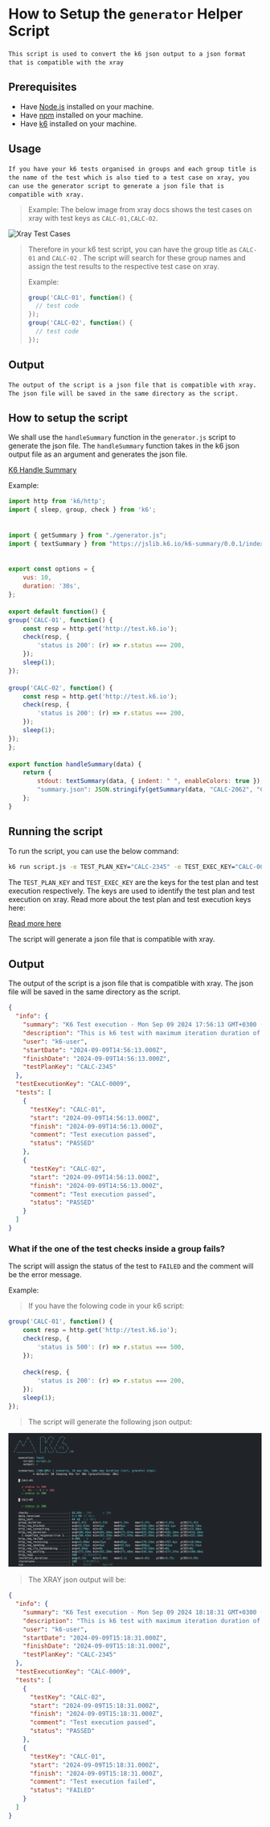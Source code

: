 # How to Setup the `generator` Helper Script

``` This script is used to convert the k6 json output to a json format that is compatible with the xray ```

## Prerequisites

- Have [Node.js](https://nodejs.org/en/) installed on your machine.
- Have [npm](https://www.npmjs.com/) installed on your machine.
- Have [k6](https://k6.io/docs/getting-started/installation) installed on your machine.

## Usage

``` If you have your k6 tests organised in groups and each group title is the name of the test which is also tied to a test case on xray, you can use the generator script to generate a json file that is compatible with xray. ```
 <!--Example  -->
> Example: The below image from xray docs shows the test cases on xray with test keys as `CALC-01,CALC-02`.
> 
![Xray Test Cases](./images/image2019-6-18_10-59-6.png)

> Therefore in your k6 test script, you can have the group title as `CALC-01` and `CALC-02` . The script will search for these group names and assign the test results to the respective test case on xray.
>
> Example:
> ```javascript
> group('CALC-01', function() {
>   // test code
> });
> group('CALC-02', function() {
>   // test code
> });

## Output

``` The output of the script is a json file that is compatible with xray. The json file will be saved in the same directory as the script. ```

## How to setup the script

We shall use the `handleSummary` function in the `generator.js` script to generate the json file. The `handleSummary` function takes in the k6 json output file as an argument and generates the json file.

<!-- Read more about handle summary here -->

[K6 Handle Summary](https://grafana.com/docs/k6/latest/results-output/end-of-test/custom-summary/)

Example:

```javascript
import http from 'k6/http';
import { sleep, group, check } from 'k6';


import { getSummary } from "./generator.js";
import { textSummary } from "https://jslib.k6.io/k6-summary/0.0.1/index.js";


export const options = {
    vus: 10,
    duration: '30s',
};

export default function() {
group('CALC-01', function() {
    const resp = http.get('http://test.k6.io');
    check(resp, {
        'status is 200': (r) => r.status === 200,
    });
    sleep(1);
});
    
group('CALC-02', function() {
    const resp = http.get('http://test.k6.io');
    check(resp, {
        'status is 200': (r) => r.status === 200,
    });
    sleep(1);
});
};

export function handleSummary(data) {
    return {
        stdout: textSummary(data, { indent: " ", enableColors: true }),
        "summary.json": JSON.stringify(getSummary(data, "CALC-2062", "CALC"), null, 2)
    };
}
```

## Running the script

To run the script, you can use the below command:

```bash
k6 run script.js -e TEST_PLAN_KEY="CALC-2345" -e TEST_EXEC_KEY="CALC-0009"
```

The `TEST_PLAN_KEY` and `TEST_EXEC_KEY` are the keys for the test plan and test execution respectively. The keys are used to identify the test plan and test execution on xray.
Read more about the test plan and test execution keys here:

[Read more here](https://docs.getxray.app/display/XRAY/Test+Execution)

The script will generate a json file that is compatible with xray.

## Output

The output of the script is a json file that is compatible with xray. The json file will be saved in the same directory as the script.

```json
{
  "info": {
    "summary": "K6 Test execution - Mon Sep 09 2024 17:56:13 GMT+0300 (EAT)",
    "description": "This is k6 test with maximum iteration duration of 4.29s, 200 passed requests and 0 failures on checks",
    "user": "k6-user",
    "startDate": "2024-09-09T14:56:13.000Z",
    "finishDate": "2024-09-09T14:56:13.000Z",
    "testPlanKey": "CALC-2345"
  },
  "testExecutionKey": "CALC-0009",
  "tests": [
    {
      "testKey": "CALC-01",
      "start": "2024-09-09T14:56:13.000Z",
      "finish": "2024-09-09T14:56:13.000Z",
      "comment": "Test execution passed",
      "status": "PASSED"
    },
    {
      "testKey": "CALC-02",
      "start": "2024-09-09T14:56:13.000Z",
      "finish": "2024-09-09T14:56:13.000Z",
      "comment": "Test execution passed",
      "status": "PASSED"
    }
  ]
}
```

### What if the one of the test checks inside a group fails?

The script will assign the status of the test to `FAILED` and the comment will be the error message.

Example:

> If you have the folowing code in your k6 script:

```javascript
group('CALC-01', function() {
    const resp = http.get('http://test.k6.io');
    check(resp, {
        'status is 500': (r) => r.status === 500,
    });

    check(resp, {
        'status is 200': (r) => r.status === 200,
    });
    sleep(1);
});
```

> The script will generate the following json output:

![Xray Test output](./images/results.png)

> The XRAY json output will be:

```json
{
  "info": {
    "summary": "K6 Test execution - Mon Sep 09 2024 18:18:31 GMT+0300 (EAT)",
    "description": "This is k6 test with maximum iteration duration of 4.02s, 200 passed requests and 100 failures on checks",
    "user": "k6-user",
    "startDate": "2024-09-09T15:18:31.000Z",
    "finishDate": "2024-09-09T15:18:31.000Z",
    "testPlanKey": "CALC-2345"
  },
  "testExecutionKey": "CALC-0009",
  "tests": [
    {
      "testKey": "CALC-02",
      "start": "2024-09-09T15:18:31.000Z",
      "finish": "2024-09-09T15:18:31.000Z",
      "comment": "Test execution passed",
      "status": "PASSED"
    },
    {
      "testKey": "CALC-01",
      "start": "2024-09-09T15:18:31.000Z",
      "finish": "2024-09-09T15:18:31.000Z",
      "comment": "Test execution failed",
      "status": "FAILED"
    }
  ]
}
```
